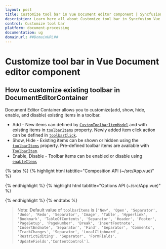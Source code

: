 ```yaml
---
layout: post
title: Customize tool bar in Vue Document editor component | Syncfusion
description: Learn here all about Customize tool bar in Syncfusion Vue Document editor component of Syncfusion Essential JS 2 and more.
control: Customize tool bar 
platform: document-processing
documentation: ug
domainurl: ##DomainURL##
---
```


# Customize tool bar in Vue Document editor component

## How to customize existing toolbar in DocumentEditorContainer

Document Editor Container allows you to customize(add, show, hide, enable, and disable) existing items in a toolbar.

* Add - New items can defined by [`CustomToolbarItemModel`](https://ej2.syncfusion.com/vue/documentation/api/document-editor/customToolbarItemModel/) and with existing items in [`toolbarItems`](https://ej2.syncfusion.com/vue/documentation/api/document-editor-container#toolbaritems) property. Newly added item click action can be defined in [`toolbarClick`](https://ej2.syncfusion.com/vue/documentation/api/toolbar/clickEventArgs/).
* Show, Hide - Existing items can be shown or hidden using the [`toolbarItems`](https://ej2.syncfusion.com/vue/documentation/api/document-editor-container#toolbaritems) property. Pre-defined toolbar items are available with [`ToolbarItem`](https://ej2.syncfusion.com/vue/documentation/api/document-editor/toolbarItem/).
* Enable, Disable -  Toolbar items can be enabled or disable using [`enableItems`](https://ej2.syncfusion.com/vue/documentation/api/document-editor-container/toolbar#enableItems)

{% tabs %}
{% highlight html tabtitle="Composition API (~/src/App.vue)" %}

<template>
  <div id="app">
    <ejs-documenteditorcontainer ref="container" :toolbarItems='items' v-bind:toolbarClick='onToolbarClick'
      :enableToolbar='true'> </ejs-documenteditorcontainer>
  </div>
</template>

<script setup>
import { DocumentEditorContainerComponent as EjsDocumenteditorcontainer, Toolbar } from '@syncfusion/ej2-vue-documenteditor';
import { provide, ref } from 'vue';

const container = ref(null);
const onWrapText = function (text) {
  let content = '';
    const index = text.lastIndexOf(' ');
    if (index !== -1) {
        content = text.slice(0, index) + "<div class='e-de-text-wrap'>" + text.slice(index + 1) + "<div>";
    } else {
        content = text;
    }

    return content;
}
const items = [
  {
    prefixIcon: "e-de-ctnr-lock",
    tooltipText: "Disable Image",
    text: onWrapText("Disable Image"),
    id: "Custom"
  },
  'Undo', 'Redo', 'Separator', 'Image', 'Table', 'Hyperlink', 'Bookmark', 'TableOfContents', 'Separator', 'Header', 'Footer', 'PageSetup', 'PageNumber', 'Break', 'InsertFootnote', 'InsertEndnote', 'Separator', 'Find', 'Separator', 'Comments', 'TrackChanges', 'Separator', 'LocalClipboard', 'RestrictEditing', 'Separator', 'FormFields', 'UpdateFields','ContentControl']

provide('DocumentEditorContainer', [Toolbar]);

const onToolbarClick = function (args) {
  switch (args.item.id) {
    case 'Custom':
      //Disable image toolbar item.
      container.value.ej2Instances.toolbar.enableItems(4, false);
      break;
  }
}
</script>

{% endhighlight %}
{% highlight html tabtitle="Options API (~/src/App.vue)" %}

<template>
  <div id="app">
    <ejs-documenteditorcontainer
      ref="container"
      :toolbarItems="items"
      v-bind:toolbarClick="onToolbarClick"
      :enableToolbar="true"
    >
    </ejs-documenteditorcontainer>
  </div>
</template>

<script>
import {
  DocumentEditorContainerComponent,
  Toolbar,
} from '@syncfusion/ej2-vue-documenteditor';

export default {
  components: {
    'ejs-documenteditorcontainer': DocumentEditorContainerComponent,
  },
  data() {
    return {
      items: this.getToolbarItems(),
    };
  },
  provide: {
    DocumentEditorContainer: [Toolbar],
  },
  methods: {
    onToolbarClick: function (args) {
      switch (args.item.id) {
        case 'Custom':
          //Disable image toolbar item.
          this.$refs.container.ej2Instances.toolbar.enableItems(4, false);
          break;
      }
    },
    onWrapText: function (text) {
      let content = '';
      const index = text.lastIndexOf(' ');

      if (index !== -1) {
        content =
          text.slice(0, index) +
          "<div class='e-de-text-wrap'>" +
          text.slice(index + 1) +
          '</div>';
      } else {
        content = text;
      }

      return content;
    },
    getToolbarItems: function () {
      return [
        {
          prefixIcon: 'e-de-ctnr-lock',
          tooltipText: 'Disable Image',
          text: this.onWrapText('Disable Image'),
          id: 'Custom',
        },
        'Undo',
        'Redo',
        'Separator',
        'Image',
        'Table',
        'Hyperlink',
        'Bookmark',
        'TableOfContents',
        'Separator',
        'Header',
        'Footer',
        'PageSetup',
        'PageNumber',
        'Break',
        'InsertFootnote',
        'InsertEndnote',
        'Separator',
        'Find',
        'Separator',
        'Comments',
        'TrackChanges',
        'Separator',
        'LocalClipboard',
        'RestrictEditing',
        'Separator',
        'FormFields',
        'UpdateFields',
        'ContentControl',
      ];
    },
  },
};
</script>

{% endhighlight %}
{% endtabs %}

>Note: Default value of `toolbarItems` is `['New', 'Open', 'Separator', 'Undo', 'Redo', 'Separator', 'Image', 'Table', 'Hyperlink', 'Bookmark', 'TableOfContents', 'Separator', 'Header', 'Footer', 'PageSetup', 'PageNumber', 'Break', 'InsertFootnote', 'InsertEndnote', 'Separator', 'Find', 'Separator', 'Comments', 'TrackChanges', 'Separator', 'LocalClipboard', 'RestrictEditing', 'Separator', 'FormFields', 'UpdateFields','ContentControl']`.